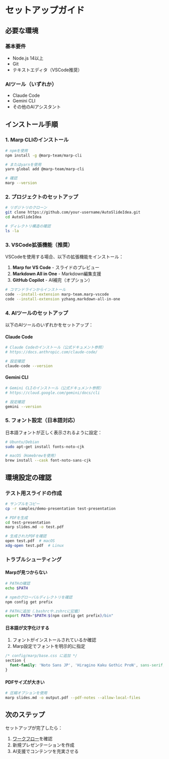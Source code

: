 # セットアップガイド

## 必要な環境

### 基本要件

- Node.js 14以上
- Git
- テキストエディタ（VSCode推奨）

### AIツール（いずれか）

- Claude Code
- Gemini CLI
- その他のAIアシスタント

## インストール手順

### 1. Marp CLIのインストール

```bash
# npmを使用
npm install -g @marp-team/marp-cli

# またはyarnを使用
yarn global add @marp-team/marp-cli

# 確認
marp --version
```

### 2. プロジェクトのセットアップ

```bash
# リポジトリのクローン
git clone https://github.com/your-username/AutoSlideIdea.git
cd AutoSlideIdea

# ディレクトリ構造の確認
ls -la
```

### 3. VSCode拡張機能（推奨）

VSCodeを使用する場合、以下の拡張機能をインストール：

1. **Marp for VS Code** - スライドのプレビュー
2. **Markdown All in One** - Markdown編集支援
3. **GitHub Copilot** - AI補完（オプション）

```bash
# コマンドラインからインストール
code --install-extension marp-team.marp-vscode
code --install-extension yzhang.markdown-all-in-one
```

### 4. AIツールのセットアップ

以下のAIツールのいずれかをセットアップ：

#### Claude Code
```bash
# Claude Codeのインストール（公式ドキュメント参照）
# https://docs.anthropic.com/claude-code/

# 設定確認
claude-code --version
```

#### Gemini CLI
```bash
# Gemini CLIのインストール（公式ドキュメント参照）
# https://cloud.google.com/gemini/docs/cli

# 設定確認
gemini --version
```

### 5. フォント設定（日本語対応）

日本語フォントが正しく表示されるように設定：

```bash
# Ubuntu/Debian
sudo apt-get install fonts-noto-cjk

# macOS（Homebrewを使用）
brew install --cask font-noto-sans-cjk
```

## 環境設定の確認

### テスト用スライドの作成

```bash
# サンプルをコピー
cp -r samples/demo-presentation test-presentation

# PDFを生成
cd test-presentation
marp slides.md -o test.pdf

# 生成されたPDFを確認
open test.pdf  # macOS
xdg-open test.pdf  # Linux
```

### トラブルシューティング

#### Marpが見つからない

```bash
# PATHの確認
echo $PATH

# npmのグローバルディレクトリを確認
npm config get prefix

# PATHに追加（.bashrcや.zshrcに記載）
export PATH="$PATH:$(npm config get prefix)/bin"
```

#### 日本語が文字化けする

1. フォントがインストールされているか確認
2. Marp設定でフォントを明示的に指定

```css
/* config/marp/base.css に追加 */
section {
  font-family: 'Noto Sans JP', 'Hiragino Kaku Gothic ProN', sans-serif;
}
```

#### PDFサイズが大きい

```bash
# 圧縮オプションを使用
marp slides.md -o output.pdf --pdf-notes --allow-local-files
```

## 次のステップ

セットアップが完了したら：

1. [ワークフロー](workflow.md)を確認
2. 新規プレゼンテーションを作成
3. AI支援でコンテンツを充実させる